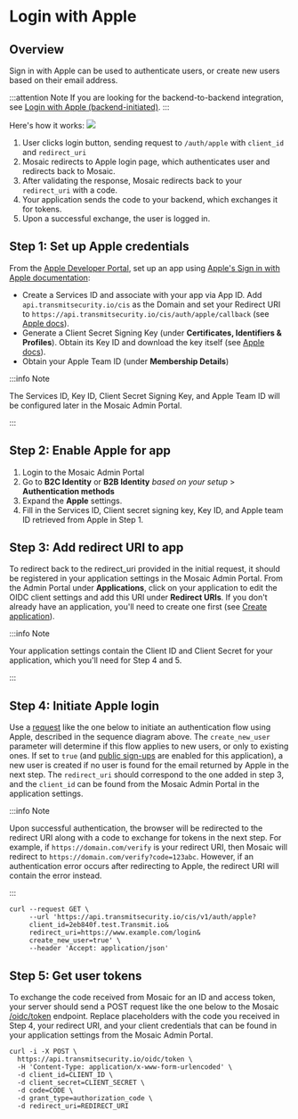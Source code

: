 # Login with Apple

## Overview

Sign in with Apple can be used to authenticate users, or create new users based on their email address.

:::attention Note
If you are looking for the backend-to-backend integration, see [Login with Apple (backend-initiated)](/guides/user/be_auth_apple.md).
:::

Here's how it works:
![](../../images/UserID/auth_apple_flow.jpg)

1. User clicks login button, sending request to `/auth/apple` with `client_id` and `redirect_uri`
1. Mosaic redirects to Apple login page, which authenticates user and redirects back to Mosaic.
1. After validating the response, Mosaic redirects back to your `redirect_uri` with a code.
1. Your application sends the code to your backend, which exchanges it for tokens.
1. Upon a successful exchange, the user is logged in.

## Step 1: Set up Apple credentials

From the [Apple Developer Portal](https://developer.apple.com/), set up an app using [Apple's Sign in with Apple documentation](https://developer.apple.com/sign-in-with-apple/get-started/):
- Create a Services ID and associate with your app via App ID. Add `api.transmitsecurity.io/cis` as the Domain and set your Redirect URI to `https://api.transmitsecurity.io/cis/auth/apple/callback` (see [Apple docs](https://developer.apple.com/help/account/configure-app-capabilities/configure-sign-in-with-apple-for-the-web)).
- Generate a Client Secret Signing Key (under **Certificates, Identifiers & Profiles**). Obtain its Key ID and download the key itself (see [Apple docs](https://help.apple.com/developer-account/?lang=en#/dev77c875b7e)).
- Obtain your Apple Team ID (under **Membership Details**)

:::info Note

The Services ID, Key ID, Client Secret Signing Key, and Apple Team ID will be configured later in the Mosaic Admin Portal.

:::

## Step 2: Enable Apple for app

1. Login to the Mosaic Admin Portal
1. Go to **B2C Identity** or **B2B Identity** _based on your setup_ > **Authentication methods**
1. Expand the **Apple** settings.
1. Fill in the Services ID, Client secret signing key, Key ID, and Apple team ID retrieved from Apple in Step 1.

## Step 3: Add redirect URI to app

To redirect back to the redirect\_uri provided in the initial request, it should be registered in your application settings in the Mosaic Admin Portal. From the Admin Portal under **Applications**, click on your application to edit the OIDC client settings and add this URI under **Redirect URIs**.  If you don't already have an application, you'll need to create one first (see [Create application](create_new_application.md)).

:::info Note

Your application settings contain the Client ID and Client Secret for your application, which you'll need for Step 4 and 5.

:::

## Step 4: Initiate Apple login

Use a [request](/openapi/user/social-login/#operation/startAppleAuth) like the one below to initiate an authentication flow using Apple, described in the sequence diagram above. The `create_new_user` parameter will determine if this flow applies to new users, or only to existing ones. If set to `true` (and [public sign-ups](/guides/user/manage_apps/#advanced-settings) are enabled for this application), a new user is created if no user is found for the email returned by Apple in the next step. The `redirect_uri` should correspond to the one added in step 3, and the `client_id` can be found from the Mosaic Admin Portal in the application settings.

:::info Note

Upon successful authentication, the browser will be redirected to the redirect URI along with a code to exchange for tokens in the next step.  For example, if `https://domain.com/verify` is your redirect URI, then Mosaic will redirect to `https://domain.com/verify?code=123abc`. However, if an authentication error occurs after redirecting to Apple, the redirect URI will contain the error instead.

:::

```shell
curl --request GET \
     --url 'https://api.transmitsecurity.io/cis/v1/auth/apple?
     client_id=2eb840f.test.Transmit.io&
     redirect_uri=https://www.example.com/login&
     create_new_user=true' \
     --header 'Accept: application/json'
```
## Step 5: Get user tokens

To exchange the code received from Mosaic for an ID and access token, your server should send a POST request like the one below to the Mosaic [/oidc/token](/openapi/user/oidc/#operation/oidcToken) endpoint. Replace placeholders with the code you received in Step 4, your redirect URI, and your client credentials that can be found in your application settings from the Mosaic Admin Portal.

```shell
curl -i -X POST \
  https://api.transmitsecurity.io/oidc/token \
  -H 'Content-Type: application/x-www-form-urlencoded' \
  -d client_id=CLIENT_ID \
  -d client_secret=CLIENT_SECRET \
  -d code=CODE \
  -d grant_type=authorization_code \
  -d redirect_uri=REDIRECT_URI
```